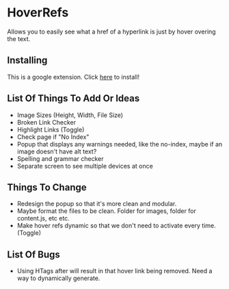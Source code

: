# HoverRefs
Allows you to easily see what a href of a hyperlink is just by hover overing the text.

## Installing
This is a google extension. Click [here](https://chromewebstore.google.com/detail/hoverrefs/hdnialhfhdejlkojhdaefeioojdlpknm) to install!

## List Of Things To Add Or Ideas
- Image Sizes (Height, Width, File Size)
- Broken Link Checker
- Highlight Links (Toggle)
- Check page if "No Index"
- Popup that displays any warnings needed, like the no-index, maybe if an image doesn't have alt text?
- Spelling and grammar checker
- Separate screen to see multiple devices at once

## Things To Change
- Redesign the popup so that it's more clean and modular.
- Maybe format the files to be clean. Folder for images, folder for content.js, etc etc.
- Make hover refs dynamic so that we don't need to activate every time. (Toggle)

## List Of Bugs
- Using HTags after will result in that hover link being removed. Need a way to dynamically generate.
